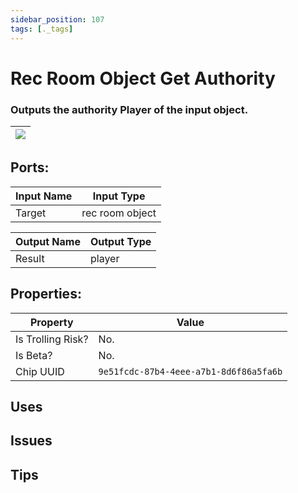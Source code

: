 ```yaml
---
sidebar_position: 107
tags: [._tags]
---
```


# Rec Room Object Get Authority


### Outputs the authority Player of the input object.

| ![](https://images-ext-2.discordapp.net/external/MPmIaQzlEPmgGWlgi-WxBBXt0Bjv_zWPkg1y1f_sy3s/https/www.recroomcircuits.com/image/circuit/absolute-value?width=206&height=108) |
|-----|

## Ports:

| Input Name | Input Type |
|-----------|-----------|
| Target | rec room object |

| Output Name | Output Type |
|-----------|-----------|
| Result | player |

## Properties:

| Property  | Value |
|-------------------|-----------|
| Is Trolling Risk? | No. |
| Is Beta? | No. |
| Chip UUID | `9e51fcdc-87b4-4eee-a7b1-8d6f86a5fa6b` |

## Uses

## Issues

## Tips
